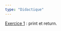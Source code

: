 ```yaml
---
type: "Didactique"
---
```


[Exercice 1](exercices/didactique/didactique-01.html) : print et return.
